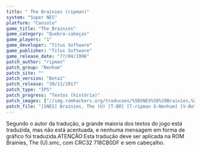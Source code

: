 ```yaml
---
title: " The Brainies (ripman)"
system: "Super NES"
platform: "Console"
game_title: "The Brainies"
game_category: "Quebra-cabeças"
game_players: "1"
game_developer: "Titus Software"
game_publisher: "Titus Software"
game_release_date: "??/04/1996"
patch_author: "ripman"
patch_group: "Nenhum"
patch_site: ""
patch_version: "Beta1"
patch_release: "30/11/2017"
patch_type: "IPS"
patch_progress: "Textos (história)"
patch_images: ["//img.romhackers.org/traducoes/%5BSNES%5D%20Brainies,%20The%20-%20ripman%20-%201.png","//img.romhackers.org/traducoes/%5BSNES%5D%20Brainies,%20The%20-%20ripman%20-%202.png","//img.romhackers.org/traducoes/%5BSNES%5D%20Brainies,%20The%20-%20ripman%20-%203.png"]
patch_file: "[SNES] Brainies, The (U) [T-BR] [T-ripman G-Nenhum] [V-Beta1 A-2017].7z"
---
```

Segundo o autor da tradução, a grande maioria dos textos do jogo está traduzida, mas não está acentuada, e nenhuma mensagem em forma de gráfico foi traduzida.ATENÇÃO:Esta tradução deve ser aplicada na ROM Brainies, The (U).smc, com CRC32 718CB0DF e sem cabeçalho.